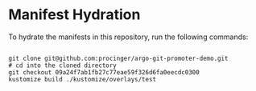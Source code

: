 
# Manifest Hydration

To hydrate the manifests in this repository, run the following commands:

```shell

git clone git@github.com:procinger/argo-git-promoter-demo.git
# cd into the cloned directory
git checkout 09a24f7ab1fb27c77eae59f326d6fa0eecdc0300
kustomize build ./kustomize/overlays/test
```